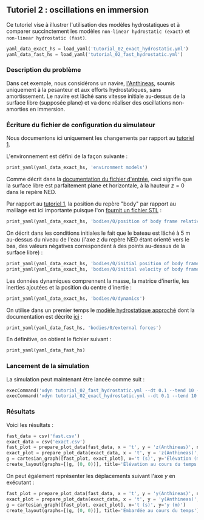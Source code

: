 ## Tutoriel 2 : oscillations en immersion

Ce tutoriel vise à illustrer l'utilisation des modèles hydrostatiques et à
comparer succinctement les modèles `non-linear hydrostatic (exact)` et
`non-linear hydrostatic (fast)`.

```python echo=False, results='raw'
yaml_data_exact_hs = load_yaml('tutorial_02_exact_hydrostatic.yml')
yaml_data_fast_hs = load_yaml('tutorial_02_fast_hydrostatic.yml')
```

### Description du problème
Dans cet exemple, nous considérons un navire,
[l'Anthineas](http://www.marinetraffic.com/en/ais/details/ships/228367000/vessel:ANTHINEAS),
soumis uniquement à la pesanteur et aux efforts hydrostatiques, sans
amortissement. Le navire est lâché sans vitesse initiale au-dessus de la
surface libre (supposée plane) et va donc réaliser des oscillations
non-amorties en immersion.

### Écriture du fichier de configuration du simulateur

Nous documentons ici uniquement les changements par rapport au
[tutoriel 1](#tutoriel-1-chute-libre).

L'environnement est défini de la façon suivante :

```python echo=False, results='raw'
print_yaml(yaml_data_exact_hs, 'environment models')
```

Comme décrit dans la [documentation du fichier
d'entrée](#absence-de-houle), ceci signifie que la
surface libre est parfaitement plane et horizontale, à la hauteur $z=0$ dans le
repère NED.

Par rapport au [tutoriel 1](#tutoriel-1-chute-libre), la
position du repère "body" par rapport au maillage est ici importante puisque
l'on [fournit un fichier STL](#d%C3%A9finition-du-fichier-de-maillage) :

```python echo=False, results='raw'
print_yaml(yaml_data_exact_hs, 'bodies/0/position of body frame relative to mesh')
```

On décrit dans les conditions initiales le fait que le bateau est lâché à 5 m
au-dessus du niveau de l'eau (l'axe z du repère NED étant orienté vers le bas,
des valeurs négatives correspondent à des points au-dessus de la surface libre)
:

```python echo=False, results='raw'
print_yaml(yaml_data_exact_hs, 'bodies/0/initial position of body frame relative to NED')
print_yaml(yaml_data_exact_hs, 'bodies/0/initial velocity of body frame relative to NED')
```

Les données dynamiques comprennent la masse, la matrice d'inertie, les inerties
ajoutées et la position du centre d'inertie :

```python echo=False, results='raw'
print_yaml(yaml_data_exact_hs, 'bodies/0/dynamics')
```

On utilise dans un premier temps le [modèle hydrostatique
approché](#calcul-du-moment) dont la
documentation est décrite
[ici](#hydrostatique-non-lin%C3%A9aire) :


```python echo=False, results='raw'
print_yaml(yaml_data_fast_hs, 'bodies/0/external forces')
```

En définitive, on obtient le fichier suivant :

```python echo=False, results='raw'
print_yaml(yaml_data_fast_hs)
```

### Lancement de la simulation

La simulation peut maintenant être lancée comme suit :

```python echo=False, results='raw'
execCommand('xdyn tutorial_02_fast_hydrostatic.yml --dt 0.1 --tend 10 -o fast.csv')
execCommand('xdyn tutorial_02_exact_hydrostatic.yml --dt 0.1 --tend 10 -o exact.csv')
```

### Résultats

Voici les résultats :

```python echo=False, results='raw'
fast_data = csv('fast.csv')
exact_data = csv('exact.csv')
fast_plot = prepare_plot_data(fast_data, x = 't', y = 'z(Anthineas)', name='Modèle hydrostatique rapide')
exact_plot = prepare_plot_data(exact_data, x = 't', y = 'z(Anthineas)', name='Modèle hydrostatique exact')
g = cartesian_graph([fast_plot, exact_plot], x='t (s)', y='Élévation (m)')
create_layout(graphs=[(g, (0, 0))], title='Élévation au cours du temps')
```

On peut également représenter les déplacements suivant l'axe $y$ en exécutant :

```python echo=True, results='raw'
fast_plot = prepare_plot_data(fast_data, x = 't', y = 'y(Anthineas)', name='Modèle hydrostatique rapide')
exact_plot = prepare_plot_data(exact_data, x = 't', y = 'y(Anthineas)', name='Modèle hydrostatique exact')
g = cartesian_graph([fast_plot, exact_plot], x='t (s)', y='y (m)')
create_layout(graphs=[(g, (0, 0))], title='Embardée au cours du temps')
```
